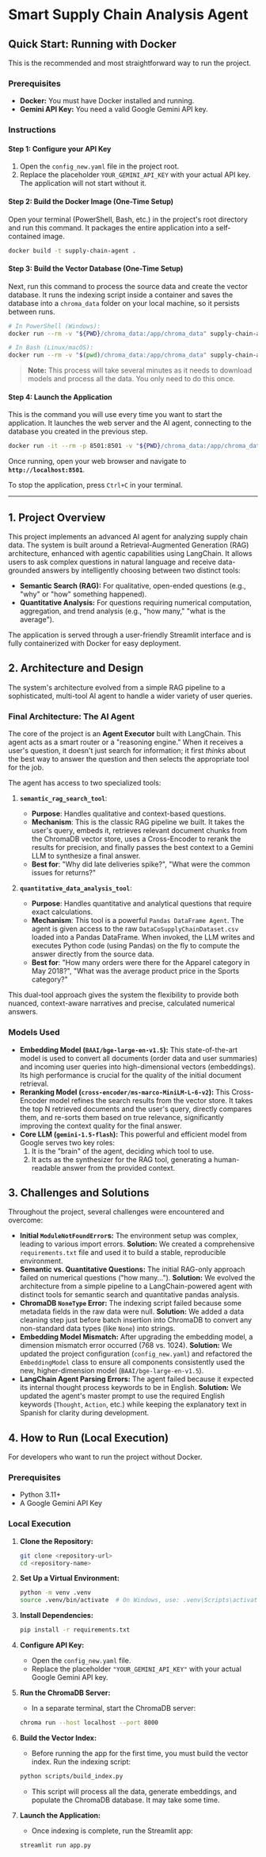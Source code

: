# Smart Supply Chain Analysis Agent

## Quick Start: Running with Docker

This is the recommended and most straightforward way to run the project.

### Prerequisites

*   **Docker:** You must have Docker installed and running.
*   **Gemini API Key:** You need a valid Google Gemini API key.

### Instructions

#### Step 1: Configure your API Key
1.  Open the `config_new.yaml` file in the project root.
2.  Replace the placeholder `YOUR_GEMINI_API_KEY` with your actual API key. The application will not start without it.

#### Step 2: Build the Docker Image (One-Time Setup)
Open your terminal (PowerShell, Bash, etc.) in the project's root directory and run this command. It packages the entire application into a self-contained image.

```bash
docker build -t supply-chain-agent .
```

#### Step 3: Build the Vector Database (One-Time Setup)
Next, run this command to process the source data and create the vector database. It runs the indexing script inside a container and saves the database into a `chroma_data` folder on your local machine, so it persists between runs.

```bash
# In PowerShell (Windows):
docker run --rm -v "${PWD}/chroma_data:/app/chroma_data" supply-chain-agent python scripts/build_index.py

# In Bash (Linux/macOS):
docker run --rm -v "$(pwd)/chroma_data:/app/chroma_data" supply-chain-agent python scripts/build_index.py
```
> **Note:** This process will take several minutes as it needs to download models and process all the data. You only need to do this once.

#### Step 4: Launch the Application
This is the command you will use every time you want to start the application. It launches the web server and the AI agent, connecting to the database you created in the previous step.

```bash
docker run -it --rm -p 8501:8501 -v "${PWD}/chroma_data:/app/chroma_data" supply-chain-agent
```

Once running, open your web browser and navigate to **`http://localhost:8501`**.

To stop the application, press `Ctrl+C` in your terminal.

---

## 1. Project Overview

This project implements an advanced AI agent for analyzing supply chain data. The system is built around a Retrieval-Augmented Generation (RAG) architecture, enhanced with agentic capabilities using LangChain. It allows users to ask complex questions in natural language and receive data-grounded answers by intelligently choosing between two distinct tools:

*   **Semantic Search (RAG):** For qualitative, open-ended questions (e.g., "why" or "how" something happened).
*   **Quantitative Analysis:** For questions requiring numerical computation, aggregation, and trend analysis (e.g., "how many," "what is the average").

The application is served through a user-friendly Streamlit interface and is fully containerized with Docker for easy deployment.

## 2. Architecture and Design

The system's architecture evolved from a simple RAG pipeline to a sophisticated, multi-tool AI agent to handle a wider variety of user queries.

### Final Architecture: The AI Agent

The core of the project is an **Agent Executor** built with LangChain. This agent acts as a smart router or a "reasoning engine." When it receives a user's question, it doesn't just search for information; it first *thinks* about the best way to answer the question and then selects the appropriate tool for the job.

The agent has access to two specialized tools:

1.  **`semantic_rag_search_tool`**:
    *   **Purpose**: Handles qualitative and context-based questions.
    *   **Mechanism**: This is the classic RAG pipeline we built. It takes the user's query, embeds it, retrieves relevant document chunks from the ChromaDB vector store, uses a Cross-Encoder to rerank the results for precision, and finally passes the best context to a Gemini LLM to synthesize a final answer.
    *   **Best for**: "Why did late deliveries spike?", "What were the common issues for returns?"

2.  **`quantitative_data_analysis_tool`**:
    *   **Purpose**: Handles quantitative and analytical questions that require exact calculations.
    *   **Mechanism**: This tool is a powerful `Pandas DataFrame Agent`. The agent is given access to the raw `DataCoSupplyChainDataset.csv` loaded into a Pandas DataFrame. When invoked, the LLM writes and executes Python code (using Pandas) on the fly to compute the answer directly from the source data.
    *   **Best for**: "How many orders were there for the Apparel category in May 2018?", "What was the average product price in the Sports category?"

This dual-tool approach gives the system the flexibility to provide both nuanced, context-aware narratives and precise, calculated numerical answers.

### Models Used

*   **Embedding Model (`BAAI/bge-large-en-v1.5`):** This state-of-the-art model is used to convert all documents (order data and user summaries) and incoming user queries into high-dimensional vectors (embeddings). Its high performance is crucial for the quality of the initial document retrieval.
*   **Reranking Model (`cross-encoder/ms-marco-MiniLM-L-6-v2`):** This Cross-Encoder model refines the search results from the vector store. It takes the top N retrieved documents and the user's query, directly compares them, and re-sorts them based on true relevance, significantly improving the context quality for the final answer.
*   **Core LLM (`gemini-1.5-flash`):** This powerful and efficient model from Google serves two key roles:
    1.  It is the "brain" of the agent, deciding which tool to use.
    2.  It acts as the synthesizer for the RAG tool, generating a human-readable answer from the provided context.

## 3. Challenges and Solutions

Throughout the project, several challenges were encountered and overcome:

*   **Initial `ModuleNotFoundError`s:** The environment setup was complex, leading to various import errors. **Solution:** We created a comprehensive `requirements.txt` file and used it to build a stable, reproducible environment.
*   **Semantic vs. Quantitative Questions:** The initial RAG-only approach failed on numerical questions ("how many..."). **Solution:** We evolved the architecture from a simple pipeline to a LangChain-powered agent with distinct tools for semantic search and quantitative pandas analysis.
*   **ChromaDB `NoneType` Error:** The indexing script failed because some metadata fields in the raw data were null. **Solution:** We added a data cleaning step just before batch insertion into ChromaDB to convert any non-standard data types (like `None`) into strings.
*   **Embedding Model Mismatch:** After upgrading the embedding model, a dimension mismatch error occurred (768 vs. 1024). **Solution:** We updated the project configuration (`config_new.yaml`) and refactored the `EmbeddingModel` class to ensure all components consistently used the new, higher-dimension model (`BAAI/bge-large-en-v1.5`).
*   **LangChain Agent Parsing Errors:** The agent failed because it expected its internal thought process keywords to be in English. **Solution:** We updated the agent's master prompt to use the required English keywords (`Thought`, `Action`, etc.) while keeping the explanatory text in Spanish for clarity during development.

## 4. How to Run (Local Execution)

For developers who want to run the project without Docker.

### Prerequisites

*   Python 3.11+
*   A Google Gemini API Key

### Local Execution

1.  **Clone the Repository:**
    ```bash
    git clone <repository-url>
    cd <repository-name>
    ```

2.  **Set Up a Virtual Environment:**
    ```bash
    python -m venv .venv
    source .venv/bin/activate  # On Windows, use: .venv\Scripts\activate
    ```

3.  **Install Dependencies:**
    ```bash
    pip install -r requirements.txt
    ```

4.  **Configure API Key:**
    *   Open the `config_new.yaml` file.
    *   Replace the placeholder `"YOUR_GEMINI_API_KEY"` with your actual Google Gemini API key.

5.  **Run the ChromaDB Server:**
    *   In a separate terminal, start the ChromaDB server:
    ```bash
    chroma run --host localhost --port 8000
    ```

6.  **Build the Vector Index:**
    *   Before running the app for the first time, you must build the vector index. Run the indexing script:
    ```bash
    python scripts/build_index.py
    ```
    *   This script will process all the data, generate embeddings, and populate the ChromaDB database. It may take some time.

7.  **Launch the Application:**
    *   Once indexing is complete, run the Streamlit app:
    ```bash
    streamlit run app.py
    ```
